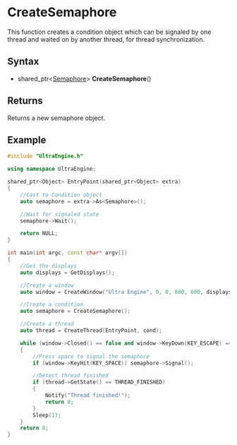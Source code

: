 # CreateSemaphore

This function creates a condition object which can be signaled by one thread and waited on by another thread, for thread synchronization.

## Syntax

- shared_ptr<[Semaphore](Condition.md)\> **CreateSemaphore**()

## Returns

Returns a new semaphore object.

## Example

```c++
#include "UltraEngine.h"

using namespace UltraEngine;

shared_ptr<Object> EntryPoint(shared_ptr<Object> extra)
{
    //Cast to Condition object
    auto semaphore = extra->As<Semaphore>();

    //Wait for signaled state
    semaphore->Wait();

    return NULL;
}

int main(int argc, const char* argv[])
{
    //Get the displays
    auto displays = GetDisplays();

    //Create a window
    auto window = CreateWindow("Ultra Engine", 0, 0, 800, 600, displays[0], WINDOW_CENTER | WINDOW_TITLEBAR);

    //Create a condition
    auto semaphore = CreateSemaphore();

    //Create a thread
    auto thread = CreateThread(EntryPoint, cond);

    while (window->Closed() == false and window->KeyDown(KEY_ESCAPE) == false)
    {
        //Press space to signal the semaphore
        if (window->KeyHit(KEY_SPACE)) semaphore->Signal();

        //Detect thread finished
        if (thread->GetState() == THREAD_FINISHED)
        {
            Notify("Thread finished!");
            return 0;
        }
        Sleep(1);
    }
    return 0;
}
```
